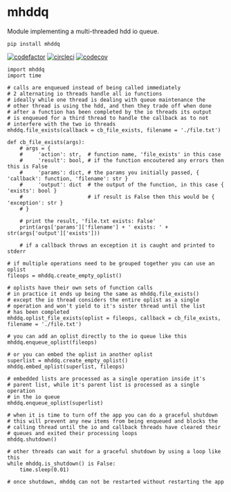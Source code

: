 # mhddq
Module implementing a multi-threaded hdd io queue.

`pip install mhddq`

[![codefactor](https://www.codefactor.io/repository/github/wuotes/mhddq/badge?style=plastic)](https://www.codefactor.io/repository/github/wuotes/mhddq/) [![circleci](https://circleci.com/gh/wuotes/mhddq.svg?style=shield)](https://app.circleci.com/pipelines/github/wuotes/mhddq) [![codecov](https://codecov.io/gh/wuotes/mhddq/branch/main/graph/badge.svg)](https://codecov.io/gh/wuotes/mhddq)

```
import mhddq
import time

# calls are enqueued instead of being called immediately
# 2 alternating io threads handle all io functions
# ideally while one thread is dealing with queue maintenance the
# other thread is using the hdd, and then they trade off when done
# after a function has been completed by the io threads its output
# is enqueued for a third thread to handle the callback as to not
# interfere with the two io threads
mhddq.file_exists(callback = cb_file_exists, filename = './file.txt')

def cb_file_exists(args):
    # args = {
    #     'action': str,  # function name, 'file_exists' in this case
    #     'result': bool, # if the function encoutered any errors then this is False
    #     'params': dict, # the params you initially passed, { 'callback': function, 'filename': str }
    #     'output': dict  # the output of the function, in this case { 'exists': bool }
    #                     # if result is False then this would be { 'exception': str }
    # }
    
    # print the result, 'file.txt exists: False'
    print(args['params']['filename'] + ' exists: ' + str(args['output']['exists']))
    
    # if a callback throws an exception it is caught and printed to stderr

# if multiple operations need to be grouped together you can use an oplist
fileops = mhddq.create_empty_oplist()

# oplists have their own sets of function calls
# in practice it ends up being the same as mhddq.file_exists()
# except the io thread considers the entire oplist as a single
# operation and won't yield to it's sister thread until the list
# has been completed
mhddq.oplist_file_exists(oplist = fileops, callback = cb_file_exists, filename = './file.txt')

# you can add an oplist directly to the io queue like this
mhddq.enqueue_oplist(fileops)

# or you can embed the oplist in another oplist
superlist = mhddq.create_empty_oplist()
mhddq.embed_oplist(superlist, fileops)

# embedded lists are processed as a single operation inside it's
# parent list, while it's parent list is processed as a single operation
# in the io queue
mhddq.enqueue_oplist(superlist)

# when it is time to turn off the app you can do a graceful shutdown
# this will prevent any new items from being enqueued and blocks the
# calling thread until the io and callback threads have cleared their
# queues and exited their processing loops
mhddq.shutdown()

# other threads can wait for a graceful shutdown by using a loop like this
while mhddq.is_shutdown() is False:
    time.sleep(0.01)

# once shutdown, mhddq can not be restarted without restarting the app
```